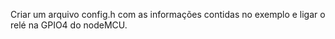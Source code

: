 Criar um arquivo config.h com as informações contidas no exemplo e ligar o relé na GPIO4 do nodeMCU.
